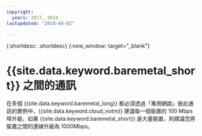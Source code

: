 ```yaml
---
copyright:
  years: 2017, 2018
lastupdated: "2018-04-02"

---
```


{:shortdesc: .shortdesc}
{:new_window: target="_blank"}


# {{site.data.keyword.baremetal_short}} 之間的通訊

在多個 {{site.data.keyword.baremetal_long}} 都必須透過「專用網路」彼此通訊的實例中，{{site.data.keyword.cloud_notm}} 建議每一個裝置的 100 Mbps 埠升級。如果 {{site.data.keyword.baremetal_short}} 是大量裝置，則建議您將裝置之間的連線升級為 1000Mbps。
